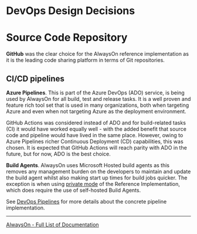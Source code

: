 # DevOps Design Decisions

# Source Code Repository

**GitHub** was the clear choice for the AlwaysOn reference implementation as it is the leading code sharing platform in terms of Git repositories.

## CI/CD pipelines

**Azure Pipelines**. This is part of the Azure DevOps (ADO) service, is being used by AlwaysOn for all build, test and release tasks. It is a well proven and feature rich tool set that is used in many organizations, both when targeting Azure and even when not targeting Azure as the deployment environment.

GitHub Actions was considered instead of ADO and for build-related tasks (CI) it would have worked equally well - with the added benefit that source code and pipeline would have lived in the same place. However, owing to Azure Pipelines richer Continuous Deployment (CD) capabilities, this was chosen. It is expected that GitHub Actions will reach parity with ADO in the future, but for now, ADO is the best choice.

**Build Agents**. AlwaysOn uses Microsoft Hosted build agents as this removes any management burden on the developers to maintain and update the build agent whilst also making start up times for build jobs quicker. The exception is when using [private mode](/docs/reference-implementation/GettingStarted-Private-AlwaysOn.md) of the Reference Implementation, which does require the use of self-hosted Build Agents.

See [DevOps Pipelines](/.ado/pipelines/README.md) for more details about the concrete pipeline implementation.

---
[AlwaysOn - Full List of Documentation](/docs/README.md)
